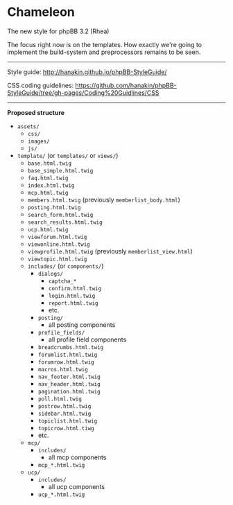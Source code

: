 Chameleon
=========

The new style for phpBB 3.2 (Rhea)

The focus right now is on the templates. How exactly we're going to implement the build-system and preprocessors remains to be seen.

---------

Style guide: http://hanakin.github.io/phpBB-StyleGuide/

CSS coding guidelines: https://github.com/hanakin/phpBB-StyleGuide/tree/gh-pages/Coding%20Guidlines/CSS

---------

__Proposed structure__
- `assets/`
  - `css/`
  - `images/`
  - `js/`
- `template/` (or `templates/` or `views/`)
  - `base.html.twig`
  - `base_simple.html.twig`
  - `faq.html.twig`
  - `index.html.twig`
  - `mcp.html.twig`
  - `members.html.twig` (previously `memberlist_body.html`)
  - `posting.html.twig`
  - `search_form.html.twig`
  - `search_results.html.twig`
  - `ucp.html.twig`
  - `viewforum.html.twig`
  - `viewonline.html.twig`
  - `viewprofile.html.twig` (previously `memberlist_view.html`)
  - `viewtopic.html.twig`
  - `includes/` (or `components/`)
    - `dialogs/`
      - `captcha_*`
      - `confirm.html.twig`
      - `login.html.twig`
      - `report.html.twig`
      - etc.
    - `posting/`
      - all posting components
    - `profile_fields/`
      - all profile field components
    - `breadcrumbs.html.twig`
    - `forumlist.html.twig`
    - `forumrow.html.twig`
    - `macros.html.twig`
    - `nav_footer.html.twig`
    - `nav_header.html.twig`
    - `pagination.html.twig`
    - `poll.html.twig`
    - `postrow.html.twig`
    - `sidebar.html.twig`
    - `topiclist.html.twig`
    - `topicrow.html.tiwg`
    - etc.
  - `mcp/`
    - `includes/`
      - all mcp components
    - `mcp_*.html.twig`
  - `ucp/`
    - `includes/`
      - all ucp components
    - `ucp_*.html.twig`

